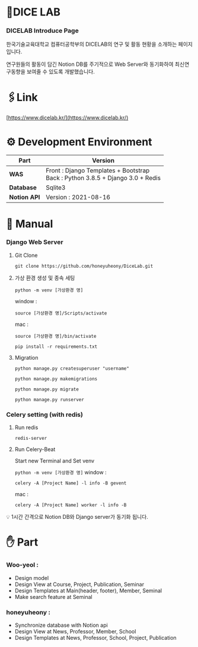 # 🎲**DICE LAB**

### DICELAB Introduce Page

한국기술교육대학교 컴퓨터공학부의 DICELAB의 연구 및 활동 현황을 소개하는 페이지입니다.

연구원들의 활동이 담긴 Notion DB를 주기적으로 Web Server와 동기화하여 최신연구동향을 보여줄 수 있도록 개발했습니다.  

# 🖇️Link

[https://www.dicelab.kr/](https://www.dicelab.kr/)

# **⚙️ Development Environment**
|Part|Version|
|------|---|
|**WAS**|Front : Django Templates + Bootstrap<br>Back : Python 3.8.5 + Django 3.0 + Redis  
|**Database**|Sqlite3
|**Notion API**|Version : 2021-08-16

# 📖 **Manual**

### **Django Web Server**

1. Git Clone
    
    `git clone https://github.com/honeyuheony/DiceLab.git`
    
2. 가상 환경 생성 및 종속 세팅
    
    `python -m venv [가상환경 명]`
    
    window : 
    
    `source [가상환경 명]/Scripts/activate` 
    
    mac : 
    
    `source [가상환경 명]/bin/activate`
    
    `pip install -r requirements.txt`
    
3. Migration
    
    `python manage.py createsuperuser "username"`
    
    `python manage.py makemigrations`
    
    `python manage.py migrate`
    
    `python manage.py runserver`
    

### Celery setting (with redis)

1. Run redis
    
    `redis-server`
    
2. Run Celery-Beat
    
    Start new Terminal and Set venv
    
    `python -m venv [가상환경 명]`
    window : 
    
    `celery -A [Project Name] -l info -B gevent`
    
    mac : 
    
    `celery -A [Project Name] worker -l info -B` 
    

<aside>
💡 1시간 간격으로 Notion DB와 Django server가 동기화 됩니다.

</aside>

# **✋ Part**

### Woo-yeol :

- Design model
- Design View at Course, Project, Publication, Seminar
- Design Templates at Main(header, footer), Member, Seminal
- Make search feature at Seminal

### honeyuheony :

- Synchronize database with Notion api
- Design View at News, Professor, Member, School
- Design Templates at News, Professor, School, Project, Publication

